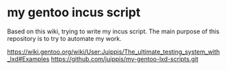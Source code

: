 # my gentoo incus script

Based on this wiki, trying to write my incus script.
The main purpose of this repository is to try to automate my work.

https://wiki.gentoo.org/wiki/User:Juippis/The_ultimate_testing_system_with_lxd#Examples
https://github.com/juippis/my-gentoo-lxd-scripts.git
